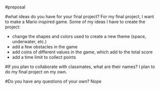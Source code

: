 #preposal

#what ideas do you have for your final project?
For my final project, I want to make a Mario inspired game. 
Some of my ideas I have to create the project:
- change the shapes and colors used to create a new theme (space, underwater, etc.)
- add a few obstacles in the game
- add coins of different values in the game, which add to the total score
- add a time limit to collect points

#If you plan to collaborate with classmates, what are their names?
I plan to do my final project on my own.

#Do you have any questions of your own?
Nope


